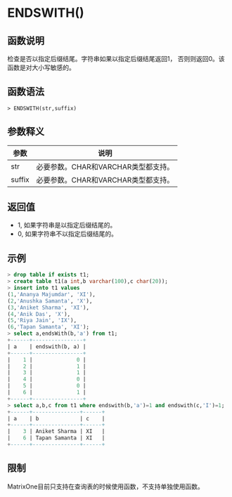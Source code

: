 # **ENDSWITH()**

## **函数说明**

检查是否以指定后缀结尾。字符串如果以指定后缀结尾返回1， 否则则返回0。该函数是对大小写敏感的。

## **函数语法**

```
> ENDSWITH(str,suffix)
```

## **参数释义**

|  参数   | 说明  |
|  ----  | ----  |
| str | 必要参数。CHAR和VARCHAR类型都支持。|
| suffix | 必要参数。CHAR和VARCHAR类型都支持。|

## **返回值**

* 1, 如果字符串是以指定后缀结尾的。
* 0, 如果字符串不以指定后缀结尾的。

## **示例**

```sql
> drop table if exists t1;
> create table t1(a int,b varchar(100),c char(20));
> insert into t1 values
(1,'Ananya Majumdar', 'XI'),
(2,'Anushka Samanta', 'X'),
(3,'Aniket Sharma', 'XI'),
(4,'Anik Das', 'X'),
(5,'Riya Jain', 'IX'),
(6,'Tapan Samanta', 'XI');
> select a,endsWith(b,'a') from t1;
+------+----------------+
| a    | endswith(b, a) |
+------+----------------+
|    1 |              0 |
|    2 |              1 |
|    3 |              1 |
|    4 |              0 |
|    5 |              0 |
|    6 |              1 |
+------+----------------+
> select a,b,c from t1 where endswith(b,'a')=1 and endswith(c,'I')=1;
+------+---------------+------+
| a    | b             | c    |
+------+---------------+------+
|    3 | Aniket Sharma | XI   |
|    6 | Tapan Samanta | XI   |
+------+---------------+------+
```

## **限制**

MatrixOne目前只支持在查询表的时候使用函数，不支持单独使用函数。
